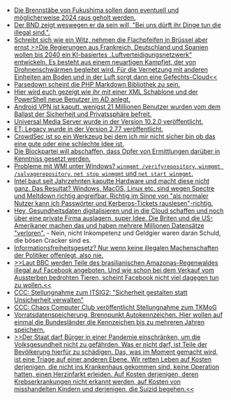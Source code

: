* [Die Brennstäbe von Fukushima sollen dann eventuell und möglicherweise 2024 raus geholt werden.](https://blog.fefe.de/?ts=9ec23923)
* [Der BND zeigt weswegen er da sein will, "Bei uns dürft ihr Dinge tun die illegal sind.".](https://blog.fefe.de/?ts=9ec22add)
* [Schreibt sich wie ein Witz, nehmen die Flachpfeifen in Brüssel aber ernst >>Die Regierungen aus Frankreich, Deutschland und Spanien wollen bis 2040 ein KI-basiertes „Luftverteidigungsnetzwerk“ entwickeln. Es besteht aus einem neuartigen Kampfjet, der von Drohnenschwärmen begleitet wird. Für die Vernetzung mit anderen Einheiten am Boden und in der Luft sorgt dann eine Gefechts-Cloud<<](https://netzpolitik.org/2021/future-combat-air-system-industrie-zankt-um-groesstes-europaeisches-ruestungsprojekt/)
* [Parsedown scheint die PHP Markdown Bibliothek zu sein.](https://php.watch/articles/php-markdown-libraries)
* [Hier wird euch gezeigt wie ihr mit einer XML Schablone und der PowerShell neue Benutzer im AD anlegt.](https://devblogs.microsoft.com/powershell-community/leveraging-xml-with-new-employee-powershell-scripts/)
* [Android VPN ist kaputt, wenigst 21 Millionen Benutzer wurden vom dem Ballast der Sicherheit und Privatssphäre befreit.](https://www.borncity.com/blog/2021/02/28/android-vpn-gehackt-daten-von-21-millionen-nutzern-online/)
* [Universal Media Server wurde in der Version 10.2.0 veröffentlicht.](https://www.planet3dnow.de/cms/61459-universal-media-server-10-2-0/)
* [ET: Legacy wurde in der Version 2.77 veröffentlicht.](https://www.etlegacy.com/blog/et-legacy-277-released)
* [CrowdSec ist so ein Werkzeug bei dem ich mir nicht sicher bin ob das eine gute oder eine schlechte Idee ist.](https://www.putorius.net/secure-your-linux-servers-crowdsec.html)
* [Die Blockpartei will abschaffen, dass Opfer von Ermittlungen darüber in Kenntniss gesetzt werden.](https://blog.fefe.de/?ts=9ec34469)
* [Probleme mit WMI unter Windows? `winmgmt /verifyrepository`, `winmgmt /salvagerepository`, `net stop winmgmt` und `net start winmgmt`.](http://woshub.com/wmi-troubleshooting/)
* [Intel baut seit Jahrzehnten kaputte Hardware und macht diese nicht ganz. Das Resultat? Windows, MacOS, Linux etc. sind wegen Spectre und Meltdown richtig angreifbar. Richtig im Sinne von "als normaler Nutzer kann ich Passwörter und Kerberos-Tickets rauslesen"-richtig.](https://www.borncity.com/blog/2021/03/02/funktionierende-spectre-exploits-fr-linux-und-windows-gefunden/)
* [Hey, Gesundheitsdaten digitalisieren und in die Cloud schaffen und noch über eine private Firma auslagern, super Idee. Die Briten und die US-Amerikaner machen das und haben mehrere Millionen Datensätze "verloren".](https://www.bleepingcomputer.com/news/security/universal-health-services-lost-67-million-due-to-ryuk-ransomware-attack/) - Nein, nicht Inkompetenz und Geldgier waren daran Schuld, die bösen Cracker sind es.
* [Informationsfreiheitsgesetz? Nur wenn keine illegalen Machenschaften der Politiker offenlegt, also nie.](https://netzpolitik.org/2021/informationsfreiheit-vor-gericht-keine-dokumente-zur-aufruestung-der-polizeien-mit-panzern/)
* [>>Laut BBC werden Teile des brasilianischen Amazonas-Regenwaldes illegal auf Facebook angeboten. Und wie schon bei dem Verkauf vom Aussterben bedrohten Tieren, scheint Facebook  nicht viel dagegen tun zu wollen.<<](https://netzfrauen.org/2021/03/01/facebook-5/)
* [CCC: Stellungnahme zum ITSIG2: "Sicherheit gestalten statt Unsicherheit verwalten"](https://www.ccc.de/de/updates/2021/stellungnahme-zum-itsig2)
* [CCC: Chaos Computer Club veröffentlicht Stellungnahme zum TKMoG](https://www.ccc.de/de/updates/2021/stellungnahme-zum-tkmog)
* [Vorratsdatenspeicherung, Brennpunkt Autokennzeichen. Hier wollen auf einmal die Bundesländer die Kennzeichen bis zu mehreren Jahren speichern.](https://netzpolitik.org/2021/kennzeichenscanner-bundeslaender-kaempfen-fuer-auto-vorratsdatenspeicherung/)
* [>>Der Staat darf Bürger in einer Pandemie einschränken, um die Volksgesundheit nicht zu gefährden. Was er nicht darf, ist Teile der Bevölkerung hierfür zu schädigen. Das, was im Moment gemacht wird, ist eine Triage auf einer anderen Ebene. Wir retten Leben auf Kosten derjenigen, die nicht ins Krankenhaus gekommen sind, keine Operation hatten, einen Herzinfarkt erleiden. Auf Kosten derjenigen, deren Krebserkrankungen nicht erkannt werden, auf Kosten von misshandelten Kindern und derjenigen, die Suizid begehen.<<](https://blog.fefe.de/?ts=9ec0de27)
